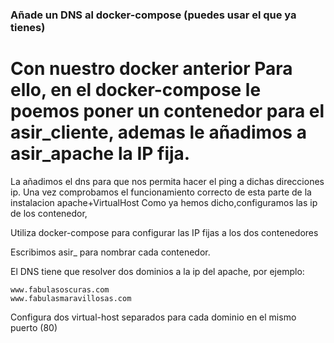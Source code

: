 ### Añade un DNS al docker-compose (puedes usar el que ya tienes)


 # Con nuestro docker anterior Para ello, en el docker-compose le poemos poner un contenedor para el asir_cliente, ademas le añadimos a asir_apache la IP fija.
La añadimos el dns para que nos permita hacer el ping a dichas direcciones ip.
Una vez comprobamos el funcionamiento correcto de esta parte de la instalacion apache+VirtualHost
Como ya hemos dicho,configuramos las ip de los contenedor,


Utiliza docker-compose para configurar las IP fijas a los dos contenedores

Escribimos asir_ para nombrar cada contenedor.

El DNS tiene que resolver dos dominios a la ip del apache, por ejemplo:

    www.fabulasoscuras.com
    www.fabulasmaravillosas.com


Configura dos virtual-host separados para cada dominio en el mismo puerto (80)
